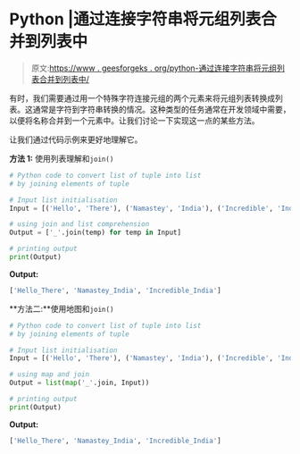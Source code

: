 # Python |通过连接字符串将元组列表合并到列表中

> 原文:[https://www . geesforgeks . org/python-通过连接字符串将元组列表合并到列表中/](https://www.geeksforgeeks.org/python-merge-list-of-tuple-into-list-by-joining-the-strings/)

有时，我们需要通过用一个特殊字符连接元组的两个元素来将元组列表转换成列表。这通常是字符到字符串转换的情况。这种类型的任务通常在开发领域中需要，以便将名称合并到一个元素中。让我们讨论一下实现这一点的某些方法。

让我们通过代码示例来更好地理解它。

**方法 1:** 使用列表理解和`join()`

```py
# Python code to convert list of tuple into list
# by joining elements of tuple

# Input list initialisation
Input = [('Hello', 'There'), ('Namastey', 'India'), ('Incredible', 'India')]

# using join and list comprehension
Output = ['_'.join(temp) for temp in Input]

# printing output
print(Output)
```

**Output:**

```py
['Hello_There', 'Namastey_India', 'Incredible_India']

```

**方法二:**使用地图和`join()`

```py
# Python code to convert list of tuple into list
# by joining elements of tuple

# Input list initialisation
Input = [('Hello', 'There'), ('Namastey', 'India'), ('Incredible', 'India')]

# using map and join
Output = list(map('_'.join, Input))

# printing output
print(Output)
```

**Output:**

```py
['Hello_There', 'Namastey_India', 'Incredible_India']

```